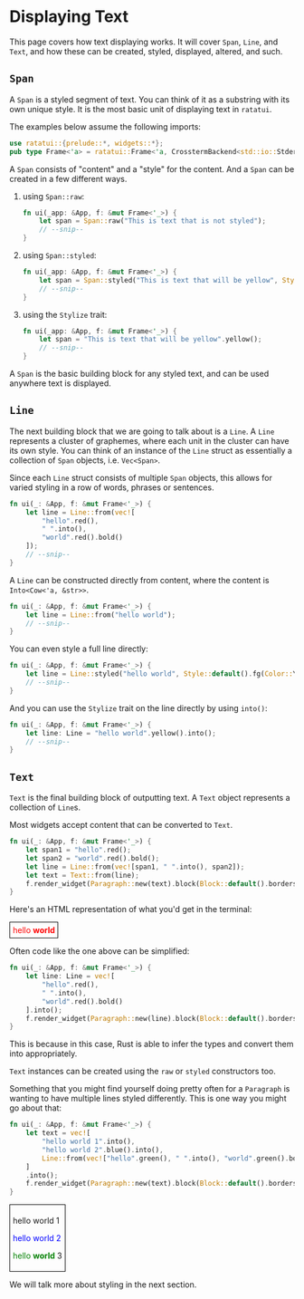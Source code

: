 # Displaying Text

This page covers how text displaying works. It will cover `Span`, `Line`, and `Text`, and how these
can be created, styled, displayed, altered, and such.

## `Span`

A `Span` is a styled segment of text. You can think of it as a substring with its own unique style.
It is the most basic unit of displaying text in `ratatui`.

The examples below assume the following imports:

```rust
use ratatui::{prelude::*, widgets::*};
pub type Frame<'a> = ratatui::Frame<'a, CrosstermBackend<std::io::Stderr>>;
```

A `Span` consists of "content" and a "style" for the content. And a `Span` can be created in a few
different ways.

1. using `Span::raw`:

   ```rust
   fn ui(_app: &App, f: &mut Frame<'_>) {
       let span = Span::raw("This is text that is not styled");
       // --snip--
   }
   ```

2. using `Span::styled`:

   ```rust
   fn ui(_app: &App, f: &mut Frame<'_>) {
       let span = Span::styled("This is text that will be yellow", Style::default().fg(Color::Yellow));
       // --snip--
   }
   ```

3. using the `Stylize` trait:

   ```rust
   fn ui(_app: &App, f: &mut Frame<'_>) {
       let span = "This is text that will be yellow".yellow();
       // --snip--
   }
   ```

A `Span` is the basic building block for any styled text, and can be used anywhere text is
displayed.

## `Line`

The next building block that we are going to talk about is a `Line`. A `Line` represents a cluster
of graphemes, where each unit in the cluster can have its own style. You can think of an instance of
the `Line` struct as essentially a collection of `Span` objects, i.e. `Vec<Span>`.

Since each `Line` struct consists of multiple `Span` objects, this allows for varied styling in a
row of words, phrases or sentences.

```rust
fn ui(_: &App, f: &mut Frame<'_>) {
    let line = Line::from(vec![
        "hello".red(),
        " ".into(),
        "world".red().bold()
    ]);
    // --snip--
}
```

A `Line` can be constructed directly from content, where the content is `Into<Cow<'a, &str>>`.

```rust
fn ui(_: &App, f: &mut Frame<'_>) {
    let line = Line::from("hello world");
    // --snip--
}
```

You can even style a full line directly:

```rust
fn ui(_: &App, f: &mut Frame<'_>) {
    let line = Line::styled("hello world", Style::default().fg(Color::Yellow));
    // --snip--
}
```

And you can use the `Stylize` trait on the line directly by using `into()`:

```rust
fn ui(_: &App, f: &mut Frame<'_>) {
    let line: Line = "hello world".yellow().into();
    // --snip--
}
```

## `Text`

`Text` is the final building block of outputting text. A `Text` object represents a collection of
`Line`s.

Most widgets accept content that can be converted to `Text`.

```rust
fn ui(_: &App, f: &mut Frame<'_>) {
    let span1 = "hello".red();
    let span2 = "world".red().bold();
    let line = Line::from(vec![span1, " ".into(), span2]);
    let text = Text::from(line);
    f.render_widget(Paragraph::new(text).block(Block::default().borders(Borders::ALL)), f.size());
}
```

Here's an HTML representation of what you'd get in the terminal:

<div style="border: 1px solid black; display: inline-block; padding: 5px;">
    <span style="color: red;">hello</span>
    <span style="color: red; font-weight: bold;">world</span>
</div>

Often code like the one above can be simplified:

```rust
fn ui(_: &App, f: &mut Frame<'_>) {
    let line: Line = vec![
        "hello".red(),
        " ".into(),
        "world".red().bold()
    ].into();
    f.render_widget(Paragraph::new(line).block(Block::default().borders(Borders::ALL)), f.size());
}
```

This is because in this case, Rust is able to infer the types and convert them into appropriately.

`Text` instances can be created using the `raw` or `styled` constructors too.

Something that you might find yourself doing pretty often for a `Paragraph` is wanting to have
multiple lines styled differently. This is one way you might go about that:

```rust
fn ui(_: &App, f: &mut Frame<'_>) {
    let text = vec![
        "hello world 1".into(),
        "hello world 2".blue().into(),
        Line::from(vec!["hello".green(), " ".into(), "world".green().bold(), "3".into()]),
    ]
    .into();
    f.render_widget(Paragraph::new(text).block(Block::default().borders(Borders::ALL)), f.size());
}
```

<div style="border: 1px solid black; display: inline-block; padding: 5px;">
    <p>
        hello world 1
    </p>
    <p>
        <span style="color: blue;">hello world 2</span>
    </p>
    <p>
        <span style="color: green;">hello</span>
        <span style="color: green; font-weight: bold;">world</span> 3
    </p>
</div>

We will talk more about styling in the next section.
